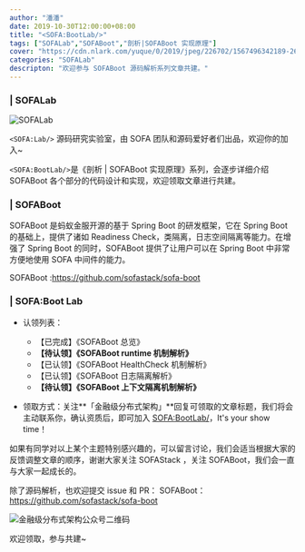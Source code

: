 ```yaml
---
author: "潘潘"
date: 2019-10-30T12:00:00+08:00
title: "<SOFA:BootLab/>"
tags: ["SOFALab","SOFABoot","剖析|SOFABoot 实现原理"]
cover: "https://cdn.nlark.com/yuque/0/2019/jpeg/226702/1567496342189-26f60811-c007-45c8-83fd-df6080926f03.jpeg"
categories: "SOFALab"
descripton: "欢迎参与 SOFABoot 源码解析系列文章共建。"
---
```


### | SOFALab

![SOFALab](https://cdn.nlark.com/yuque/0/2019/jpeg/226702/1567496342189-26f60811-c007-45c8-83fd-df6080926f03.jpeg)

`<SOFA:Lab/>` 源码研究实验室，由 SOFA 团队和源码爱好者们出品，欢迎你的加入~

`<SOFA:BootLab/>`是《剖析 | SOFABoot  实现原理》系列，会逐步详细介绍 SOFABoot 各个部分的代码设计和实现，欢迎领取文章进行共建。

### | SOFABoot 

SOFABoot 是蚂蚁金服开源的基于 Spring Boot 的研发框架，它在 Spring Boot 的基础上，提供了诸如 Readiness Check，类隔离，日志空间隔离等能力。在增强了 Spring Boot 的同时，SOFABoot 提供了让用户可以在 Spring Boot 中非常方便地使用 SOFA 中间件的能力。 

SOFABoot :<https://github.com/sofastack/sofa-boot>

### | SOFA:Boot Lab

- 认领列表：
  - 【已完成】《SOFABoot 总览》
  - **【待认领】《SOFABoot runtime 机制解析》**
  - 【已认领】《SOFABoot HealthCheck 机制解析》
  - 【已认领】《SOFABoot 日志隔离解析》
  - **【待认领】《SOFABoot 上下文隔离机制解析》**

- 领取方式：关注**「金融级分布式架构」**回复可领取的文章标题，我们将会主动联系你，确认资质后，即可加入 <SOFA:BootLab/>，It's your show time！

如果有同学对以上某个主题特别感兴趣的，可以留言讨论，我们会适当根据大家的反馈调整文章的顺序，谢谢大家关注 SOFAStack ，关注 SOFABoot，我们会一直与大家一起成长的。

除了源码解析，也欢迎提交 issue 和 PR：
SOFABoot：https://github.com/sofastack/sofa-boot

![金融级分布式架构公众号二维码](https://gw.alipayobjects.com/mdn/sofastack/afts/img/A*LVCnR6KtEfEAAAAAAAAAAABjARQnAQ)

欢迎领取，参与共建~